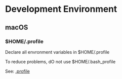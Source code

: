 # Development Environment

## macOS

### $HOME/.profile

Declare all envronment variables in $HOME/.profile

To reduce problems, dO not use $HOME/.bash_profile 

See: [.profile](./.profile)
